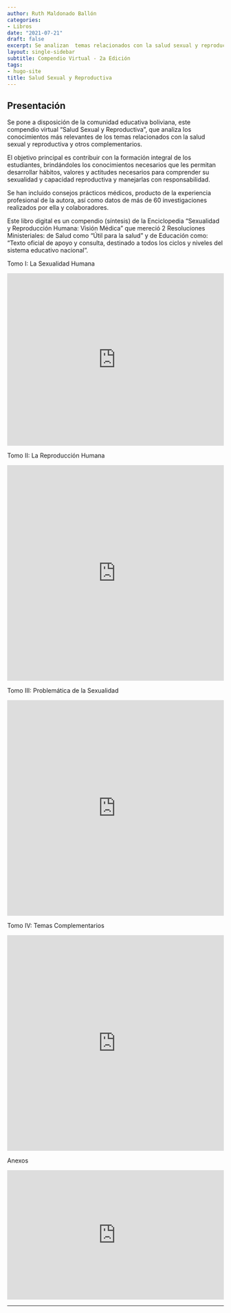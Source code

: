 ```yaml
---
author: Ruth Maldonado Ballón
categories:
- Libros
date: "2021-07-21"
draft: false
excerpt: Se analizan  temas relacionados con la salud sexual y reproductiva y  otros complementarios.  Se incluyen datos, conclusiones y recomendaciones obtenidos en más de 60 investigaciones efectuadas por la autora y colaboradores. 
layout: single-sidebar
subtitle: Compendio Virtual - 2a Edición
tags:
- hugo-site
title: Salud Sexual y Reproductiva
---
```


## Presentación

Se pone a disposición de la  comunidad educativa boliviana, este compendio virtual “Salud Sexual y Reproductiva”,  que analiza los conocimientos más relevantes de los temas relacionados con la salud sexual y reproductiva y otros complementarios.

El objetivo principal  es contribuir con la formación integral de los estudiantes, brindándoles  los conocimientos necesarios  que les permitan desarrollar hábitos, valores y actitudes necesarios para comprender su sexualidad y capacidad reproductiva    y   manejarlas con responsabilidad.

Se han incluido consejos prácticos médicos,  producto de la experiencia profesional de la autora,  así como datos de más de 60 investigaciones realizados por ella y colaboradores.

Este libro digital es un compendio (síntesis) de la Enciclopedia “Sexualidad  y   Reproducción  Humana:   Visión Médica”   que mereció 2 Resoluciones Ministeriales:   de Salud como “Útil para la salud” y de Educación como: “Texto  oficial de apoyo y consulta, destinado a todos los ciclos y niveles del sistema educativo nacional”.


<div class="panelset">
  <div class="panel">
    <div class="panel-name">Tomo I: La Sexualidad Humana</div>
    <!-- Panel content -->
    <p><iframe src="https://drive.google.com/embeddedfolderview?id=1P1mPgjQIqm_O_fia3k6bliDZeRSSZCbm&amp;usp#list" width="100%" height="400" frameborder="0"></iframe></p>
  </div>
  <div class="panel">
    <div class="panel-name">Tomo II: La Reproducción Humana</div>
    <!-- Panel content -->
    <p><iframe src="https://drive.google.com/embeddedfolderview?id=1kkWfK1zrQ8ockcLX5_q9HcfL5fTf1Hji&amp;usp#list" width="100%" height="500" frameborder="0"></iframe></p>
  </div>
  <div class="panel">
    <div class="panel-name">Tomo III: Problemática de la Sexualidad</div>
    <!-- Panel content -->
    <p><iframe src="https://drive.google.com/embeddedfolderview?id=1Yc-hBxTYh_DS-uvqopwQF7KCWYBRQiVQ&amp;usp#list" width="100%" height="500" frameborder="0"></iframe></p>
  </div>
  <div class="panel">
    <div class="panel-name">Tomo IV: Temas Complementarios</div>
    <!-- Panel content -->
    <p><iframe src="https://drive.google.com/embeddedfolderview?id=1wp2k9CP0eDxiQrLKvY3xImddpq8f9V88&amp;usp#list" width="100%" height="500" frameborder="0"></iframe></p>
  </div>
  <div class="panel">
    <div class="panel-name">Anexos</div>
    <!-- Panel content -->
    <p><iframe src="https://drive.google.com/embeddedfolderview?id=1ag81mHF3fA2SZJeoQExket8Mt3Yp9Gbo&amp;usp#list" width="100%" height="300" frameborder="0"></iframe></p>
  </div>
</div>

------------------------------------------------------------------------
